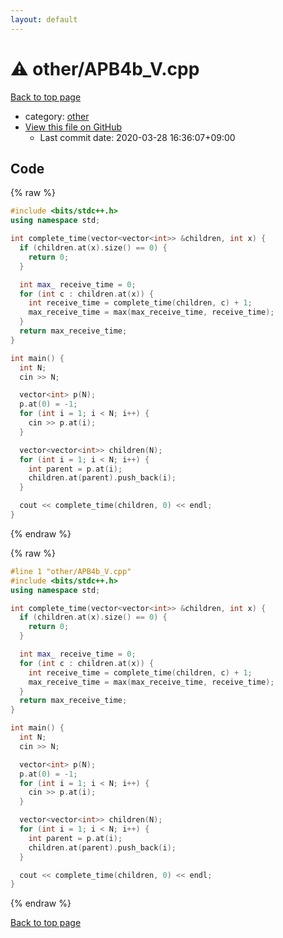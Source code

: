 ```yaml
---
layout: default
---
```


<!-- mathjax config similar to math.stackexchange -->
<script type="text/javascript" async
  src="https://cdnjs.cloudflare.com/ajax/libs/mathjax/2.7.5/MathJax.js?config=TeX-MML-AM_CHTML">
</script>
<script type="text/x-mathjax-config">
  MathJax.Hub.Config({
    TeX: { equationNumbers: { autoNumber: "AMS" }},
    tex2jax: {
      inlineMath: [ ['$','$'] ],
      processEscapes: true
    },
    "HTML-CSS": { matchFontHeight: false },
    displayAlign: "left",
    displayIndent: "2em"
  });
</script>

<script type="text/javascript" src="https://cdnjs.cloudflare.com/ajax/libs/jquery/3.4.1/jquery.min.js"></script>
<script src="https://cdn.jsdelivr.net/npm/jquery-balloon-js@1.1.2/jquery.balloon.min.js" integrity="sha256-ZEYs9VrgAeNuPvs15E39OsyOJaIkXEEt10fzxJ20+2I=" crossorigin="anonymous"></script>
<script type="text/javascript" src="../../assets/js/copy-button.js"></script>
<link rel="stylesheet" href="../../assets/css/copy-button.css" />


# :warning: other/APB4b_V.cpp

<a href="../../index.html">Back to top page</a>

* category: <a href="../../index.html#795f3202b17cb6bc3d4b771d8c6c9eaf">other</a>
* <a href="{{ site.github.repository_url }}/blob/master/other/APB4b_V.cpp">View this file on GitHub</a>
    - Last commit date: 2020-03-28 16:36:07+09:00




## Code

<a id="unbundled"></a>
{% raw %}
```cpp
#include <bits/stdc++.h>
using namespace std;

int complete_time(vector<vector<int>> &children, int x) {
  if (children.at(x).size() == 0) {
    return 0;
  }

  int max_ receive_time = 0;
  for (int c : children.at(x)) {
    int receive_time = complete_time(children, c) + 1;
    max_receive_time = max(max_receive_time, receive_time);
  }
  return max_receive_time;
}

int main() {
  int N;
  cin >> N;

  vector<int> p(N);
  p.at(0) = -1;
  for (int i = 1; i < N; i++) {
    cin >> p.at(i);
  }

  vector<vector<int>> children(N);
  for (int i = 1; i < N; i++) {
    int parent = p.at(i);
    children.at(parent).push_back(i);
  }

  cout << complete_time(children, 0) << endl;
}
```
{% endraw %}

<a id="bundled"></a>
{% raw %}
```cpp
#line 1 "other/APB4b_V.cpp"
#include <bits/stdc++.h>
using namespace std;

int complete_time(vector<vector<int>> &children, int x) {
  if (children.at(x).size() == 0) {
    return 0;
  }

  int max_ receive_time = 0;
  for (int c : children.at(x)) {
    int receive_time = complete_time(children, c) + 1;
    max_receive_time = max(max_receive_time, receive_time);
  }
  return max_receive_time;
}

int main() {
  int N;
  cin >> N;

  vector<int> p(N);
  p.at(0) = -1;
  for (int i = 1; i < N; i++) {
    cin >> p.at(i);
  }

  vector<vector<int>> children(N);
  for (int i = 1; i < N; i++) {
    int parent = p.at(i);
    children.at(parent).push_back(i);
  }

  cout << complete_time(children, 0) << endl;
}

```
{% endraw %}

<a href="../../index.html">Back to top page</a>

